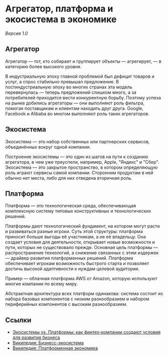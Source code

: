 # Агрегатор, платформа и экосистема в экономике

*Версия 1.0*

## Агрегатор

Агрегатор — тот, кто собирает и группирует объекты — агрегирует, — в категорию более высокого уровня.

В индустриальную эпоху главной проблемой был дефицит товаров и услуг, а спрос стабильно превышал предложение. В постиндустриальную эпоху во многих странах эта модель перевернулась — теперь предложений слишком много, а за потребителей приходится вести конкурентную борьбу. Поэтому успеха на рынке добились агрегаторы — они выполняют роль фильтра, помогая поставщикам и клиентам находить друг друга. Google, Facebook и Alibaba во многом выполняют роль таких агрегаторов.

## Экосистема

Экосистема — это набор собственных или партнерских сервисов, объединённых вокруг одной компании.

Построение экосистемы — это один из шагов на пути к созданию агрегатора, в чем уже преуспели, например, Apple, "Яндекс" и "Сбер". Экосистема — это закрытое пространство, в котором определяющую роль играют сервисы самой компании. Сторонним продуктам в ней обычно нет места, либо для них отведена вторичная роль.

## Платформа

Платформа — это технологическая среда, обеспечивающая комплексную систему типовых конструктивных и технологических решений.

Платформы дают технологический фундамент, на котором могут расти и развиваться разные игроки. Суть этой структуры: платформа приносит больше выгоды её участникам, а не её владельцу. Она создает условия для деятельности, открывает новые возможности и пути, которых не существовало прежде. Основная цель платформы — распространение технологий, а снижение связанных с этим издержек — драйвер развития платформенных решений. Платформа обеспечивает игрокам возможность быстрого старта и позволяет достичь высокой адаптивности к нуждам целевой аудитории.

Пример — облачная платформа AWS от Amazon, которую используют многие компании по всему миру.

Абстрактная архитектура всех платформ одинакова: система состоит из набора базовых компонентов с низким разнообразием и набором периферийных компонентов с высоким разнообразием.

## Ссылки

- [Экосистемы vs. Платформы: как финтех-компании создают условия для развития бизнеса](https://bankstoday.net/last-articles/ekosistemy-vs-platformy)
- [Википедия: Бизнесс-экосистема](https://ru.wikipedia.org/wiki/Бизнес-экосистема)
- [Википедия: Платформенная экономика](https://ru.wikipedia.org/wiki/Платформенная_экономика)

